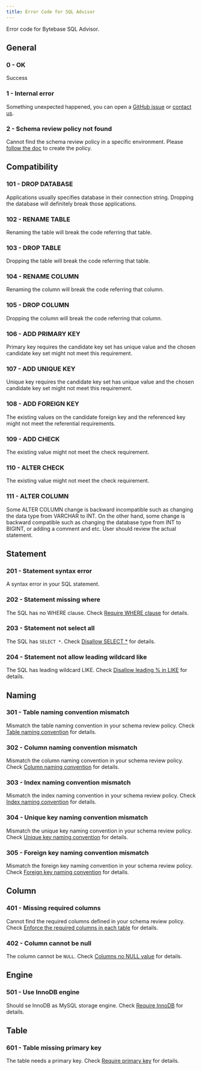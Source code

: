 ```yaml
---
title: Error Code for SQL Advisor
---
```


Error code for Bytebase SQL Advisor.

## General

### 0 - OK

Success

### 1 - Internal error

Something unexpected happened, you can open a [GitHub issue](https://github.com/bytebase/bytebase/issues) or [contact us](mailto:support@bytebase.com?subject=Got-internal-error).

### 2 - Schema review policy not found

Cannot find the schema review policy in a specific environment. Please [follow the doc](/docs/sql-review/review-rules/create-schema-review-policy) to create the policy.

## Compatibility

### 101 - DROP DATABASE

Applications usually specifies database in their connection string. Dropping the database will definitely break those applications.

### 102 - RENAME TABLE

Renaming the table will break the code referring that table.

### 103 - DROP TABLE

Dropping the table will break the code referring that table.

### 104 - RENAME COLUMN

Renaming the column will break the code referring that column.

### 105 - DROP COLUMN

Dropping the column will break the code referring that column.

### 106 - ADD PRIMARY KEY

Primary key requires the candidate key set has unique value and the chosen candidate key set might not meet this requirement.

### 107 - ADD UNIQUE KEY

Unique key requires the candidate key set has unique value and the chosen candidate key set might not meet this requirement.

### 108 - ADD FOREIGN KEY

The existing values on the candidate foreign key and the referenced key might not meet the referential requirements.

### 109 - ADD CHECK

The existing value might not meet the check requirement.

### 110 - ALTER CHECK

The existing value might not meet the check requirement.

### 111 - ALTER COLUMN

Some ALTER COLUMN change is backward incompatible such as changing the data type from VARCHAR to INT. On the other hand, some change is backward compatible such as changing the database type from INT to BIGINT, or adding a comment and etc. User should review the actual statement.

## Statement

### 201 - Statement syntax error

A syntax error in your SQL statement.

### 202 - Statement missing where

The SQL has no WHERE clause. Check [Require WHERE clause](/docs/sql-review/review-rules/query-where-require) for details.

### 203 - Statement not select all

The SQL has `SELECT *`. Check [Disallow SELECT \*](/docs/sql-review/review-rules/query-select-no-select-all) for details.

### 204 - Statement not allow leading wildcard like

The SQL has leading wildcard LIKE. Check [Disallow leading % in LIKE](/docs/sql-review/review-rules/query-where-no-leading-wildcard-like) for details.

## Naming

### 301 - Table naming convention mismatch

Mismatch the table naming convention in your schema review policy. Check [Table naming convention](/docs/sql-review/review-rules/naming-table) for details.

### 302 - Column naming convention mismatch

Mismatch the column naming convention in your schema review policy. Check [Column naming convention](/docs/sql-review/review-rules/naming-column) for details.

### 303 - Index naming convention mismatch

Mismatch the index naming convention in your schema review policy. Check [Index naming convention](/docs/sql-review/review-rules/naming-index-idx) for details.

### 304 - Unique key naming convention mismatch

Mismatch the unique key naming convention in your schema review policy. Check [Unique key naming convention](/docs/sql-review/review-rules/naming-index-uk) for details.

### 305 - Foreign key naming convention mismatch

Mismatch the foreign key naming convention in your schema review policy. Check [Foreign key naming convention](/docs/sql-review/review-rules/naming-index-fk) for details.

## Column

### 401 - Missing required columns

Cannot find the required columns defined in your schema review policy. Check [Enforce the required columns in each table](/docs/sql-review/review-rules/column-required) for details.

### 402 - Column cannot be null

The column cannot be `NULL`. Check [Columns no NULL value](/docs/sql-review/review-rules/column-no-null) for details.

## Engine

### 501 - Use InnoDB engine

Should se InnoDB as MySQL storage engine. Check [Require InnoDB](/docs/sql-review/review-rules/engine-mysql-use-innodb) for details.

## Table

### 601 - Table missing primary key

The table needs a primary key. Check [Require primary key](/docs/sql-review/review-rules/table-require-pk) for details.
